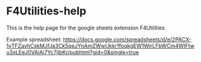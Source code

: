 # F4Utilities-help

This is the help page for the google sheets extension F4Utilities

Example spreadsheet: https://docs.google.com/spreadsheets/d/e/2PACX-1vTFZayhCskMJfJa3Ck5qeJYnAmZWwUkkr1foqkgEW1WirLFbWCm4WIFtwu3xLEeJ0VAiAi7Yc7jlbKr/pubhtml?gid=0&single=true
